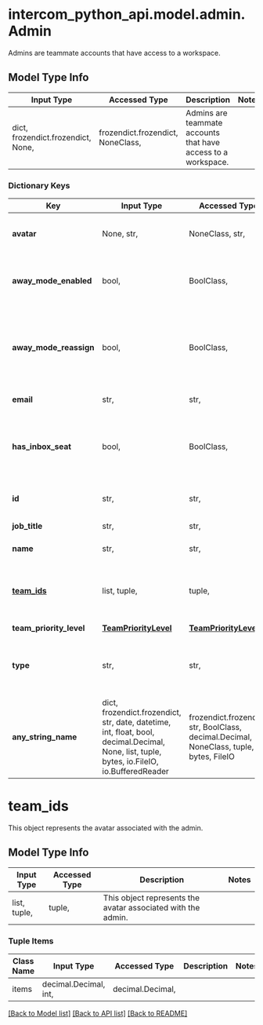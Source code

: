 # intercom_python_api.model.admin.Admin

Admins are teammate accounts that have access to a workspace.

## Model Type Info
Input Type | Accessed Type | Description | Notes
------------ | ------------- | ------------- | -------------
dict, frozendict.frozendict, None,  | frozendict.frozendict, NoneClass,  | Admins are teammate accounts that have access to a workspace. | 

### Dictionary Keys
Key | Input Type | Accessed Type | Description | Notes
------------ | ------------- | ------------- | ------------- | -------------
**avatar** | None, str,  | NoneClass, str,  | Image for the associated team or teammate | [optional] 
**away_mode_enabled** | bool,  | BoolClass,  | Identifies if this admin is currently set in away mode. | [optional] 
**away_mode_reassign** | bool,  | BoolClass,  | Identifies if this admin is set to automatically reassign new conversations to the apps default inbox. | [optional] 
**email** | str,  | str,  | The email of the admin. | [optional] 
**has_inbox_seat** | bool,  | BoolClass,  | Identifies if this admin has a paid inbox seat to restrict/allow features that require them. | [optional] 
**id** | str,  | str,  | The id representing the admin. | [optional] 
**job_title** | str,  | str,  | The job title of the admin. | [optional] 
**name** | str,  | str,  | The name of the admin. | [optional] 
**[team_ids](#team_ids)** | list, tuple,  | tuple,  | This object represents the avatar associated with the admin. | [optional] 
**team_priority_level** | [**TeamPriorityLevel**](TeamPriorityLevel.md) | [**TeamPriorityLevel**](TeamPriorityLevel.md) |  | [optional] 
**type** | str,  | str,  | String representing the object&#x27;s type. Always has the value &#x60;admin&#x60;. | [optional] 
**any_string_name** | dict, frozendict.frozendict, str, date, datetime, int, float, bool, decimal.Decimal, None, list, tuple, bytes, io.FileIO, io.BufferedReader | frozendict.frozendict, str, BoolClass, decimal.Decimal, NoneClass, tuple, bytes, FileIO | any string name can be used but the value must be the correct type | [optional]

# team_ids

This object represents the avatar associated with the admin.

## Model Type Info
Input Type | Accessed Type | Description | Notes
------------ | ------------- | ------------- | -------------
list, tuple,  | tuple,  | This object represents the avatar associated with the admin. | 

### Tuple Items
Class Name | Input Type | Accessed Type | Description | Notes
------------- | ------------- | ------------- | ------------- | -------------
items | decimal.Decimal, int,  | decimal.Decimal,  |  | 

[[Back to Model list]](../../README.md#documentation-for-models) [[Back to API list]](../../README.md#documentation-for-api-endpoints) [[Back to README]](../../README.md)

